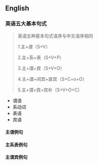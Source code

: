 ## English

### 英语五大基本句式

> 英语五种基本句式语序与中文语序相同
>
> 1.主+谓（S+V）
>
> 2.主+系+表（S+V+P）
>
> 3.主+谓+宾（S+V+O）
>
> 4.主+谓+间宾+直宾（S+C+o+O）
>
> 5.主+谓+宾+宾补（S+V+O+C）

- 谓语
- 系动词
- 表语
- 宾语

#### 主谓例句



#### 主系表例句

#### 主谓宾例句


